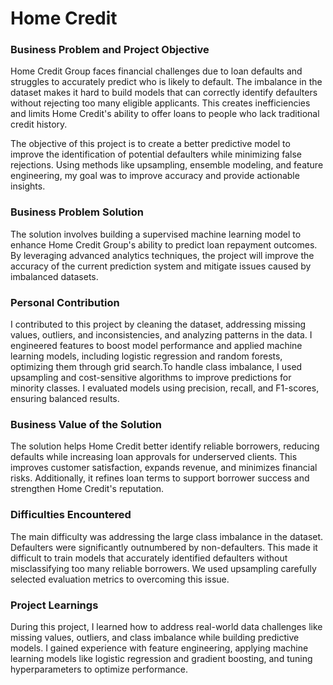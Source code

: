 # Home Credit 
### Business Problem and Project Objective
Home Credit Group faces financial challenges due to loan defaults and struggles to accurately predict who is likely to default. The imbalance in the dataset makes it hard to build models that can correctly identify defaulters without rejecting too many eligible applicants. This creates inefficiencies and limits Home Credit's ability to offer loans to people who lack traditional credit history.

The objective of this project is to create a better predictive model to improve the identification of potential defaulters while minimizing false rejections. Using methods like upsampling, ensemble modeling, and feature engineering, my goal was to improve accuracy and provide actionable insights.

### Business Problem Solution
The solution involves building a supervised machine learning model to enhance Home Credit Group's ability to predict loan repayment outcomes. By leveraging advanced analytics techniques, the project will improve the accuracy of the current prediction system and mitigate issues caused by imbalanced datasets.

### Personal Contribution
I contributed to this project by cleaning the dataset, addressing missing values, outliers, and inconsistencies, and analyzing patterns in the data. I engineered features to boost model performance and applied machine learning models, including logistic regression and random forests, optimizing them through grid search.To handle class imbalance, I used upsampling and cost-sensitive algorithms to improve predictions for minority classes. I evaluated models using precision, recall, and F1-scores, ensuring balanced results. 

### Business Value of the Solution 
The solution helps Home Credit better identify reliable borrowers, reducing defaults while increasing loan approvals for underserved clients. This improves customer satisfaction, expands revenue, and minimizes financial risks. Additionally, it refines loan terms to support borrower success and strengthen Home Credit's reputation.

### Difficulties Encountered 
The main difficulty was addressing the large class imbalance in the dataset. Defaulters were significantly outnumbered by non-defaulters. This made it difficult to train models that accurately identified defaulters without misclassifying too many reliable borrowers. We used upsampling carefully selected evaluation metrics to overcoming this issue.

### Project Learnings 
During this project, I learned how to address real-world data challenges like missing values, outliers, and class imbalance while building predictive models. I gained experience with feature engineering, applying machine learning models like logistic regression and gradient boosting, and tuning hyperparameters to optimize performance. 
